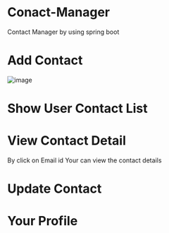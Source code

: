# Conact-Manager
Contact Manager  by using spring boot 


# Add Contact
![image](https://user-images.githubusercontent.com/100328979/233548890-8e937132-785e-431c-b111-7a2dc32bb4c7.png)

# Show User Contact List


# View Contact Detail
By click on Email id Your can view the contact details 


# Update Contact

# Your Profile


